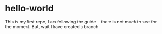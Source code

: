 # hello-world
This is my first repo, I am following the guide...
there is not much to see for the moment.
But, wait I have created a branch
